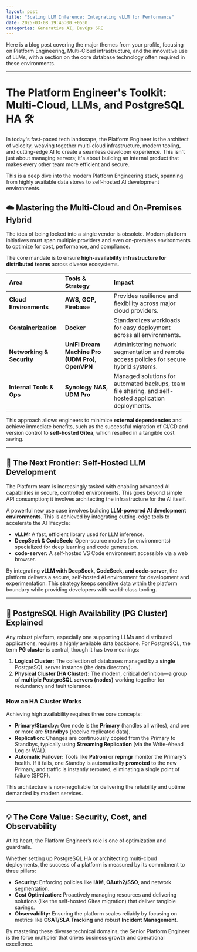 ```yaml
---
layout: post
title: "Scaling LLM Inference: Integrating vLLM for Performance"
date: 2025-03-08 19:45:00 +0530 
categories: Generative AI, DevOps SRE
---
```


Here is a blog post covering the major themes from your profile, focusing on Platform Engineering, Multi-Cloud infrastructure, and the innovative use of LLMs, with a section on the core database technology often required in these environments.

***

# The Platform Engineer's Toolkit: Multi-Cloud, LLMs, and PostgreSQL HA 🛠️

In today's fast-paced tech landscape, the Platform Engineer is the architect of velocity, weaving together multi-cloud infrastructure, modern tooling, and cutting-edge AI to create a seamless developer experience. This isn't just about managing servers; it's about building an internal product that makes every other team more efficient and secure.

This is a deep dive into the modern Platform Engineering stack, spanning from highly available data stores to self-hosted AI development environments.

## ☁️ Mastering the Multi-Cloud and On-Premises Hybrid

The idea of being locked into a single vendor is obsolete. Modern platform initiatives must span multiple providers and even on-premises environments to optimize for cost, performance, and compliance.

The core mandate is to ensure **high-availability infrastructure for distributed teams** across diverse ecosystems.

| Area | Tools & Strategy | Impact |
| :--- | :--- | :--- |
| **Cloud Environments** | **AWS, GCP, Firebase** | Provides resilience and flexibility across major cloud providers. |
| **Containerization** | **Docker** | Standardizes workloads for easy deployment across all environments. |
| **Networking & Security** | **UniFi Dream Machine Pro (UDM Pro), OpenVPN** | Administering network segmentation and remote access policies for secure hybrid systems. |
| **Internal Tools & Ops**| **Synology NAS, UDM Pro** | Managed solutions for automated backups, team file sharing, and self-hosted application deployments. |

This approach allows engineers to minimize **external dependencies** and achieve immediate benefits, such as the successful migration of CI/CD and version control to **self-hosted Gitea**, which resulted in a tangible cost saving.

***

## 🧠 The Next Frontier: Self-Hosted LLM Development

The Platform team is increasingly tasked with enabling advanced AI capabilities in secure, controlled environments. This goes beyond simple API consumption; it involves architecting the infrastructure for the AI itself.

A powerful new use case involves building **LLM-powered AI development environments**. This is achieved by integrating cutting-edge tools to accelerate the AI lifecycle:

* **vLLM:** A fast, efficient library used for LLM inference.
* **DeepSeek & CodeSeek:** Open-source models (or environments) specialized for deep learning and code generation.
* **code-server:** A self-hosted VS Code environment accessible via a web browser.

By integrating **vLLM with DeepSeek, CodeSeek, and code-server**, the platform delivers a secure, self-hosted AI environment for development and experimentation. This strategy keeps sensitive data within the platform boundary while providing developers with world-class tooling.

***

## 💾 PostgreSQL High Availability (PG Cluster) Explained

Any robust platform, especially one supporting LLMs and distributed applications, requires a highly available data backbone. For PostgreSQL, the term **PG cluster** is central, though it has two meanings:

1.  **Logical Cluster:** The collection of databases managed by a **single** PostgreSQL server instance (the data directory).
2.  **Physical Cluster (HA Cluster):** The modern, critical definition—a group of **multiple PostgreSQL servers (nodes)** working together for redundancy and fault tolerance.

### How an HA Cluster Works

Achieving high availability requires three core concepts:

* **Primary/Standby:** One node is the **Primary** (handles all writes), and one or more are **Standbys** (receive replicated data).
* **Replication:** Changes are continuously copied from the Primary to Standbys, typically using **Streaming Replication** (via the Write-Ahead Log or WAL).
* **Automatic Failover:** Tools like **Patroni** or **repmgr** monitor the Primary's health. If it fails, one Standby is automatically **promoted** to the new Primary, and traffic is instantly rerouted, eliminating a single point of failure (SPOF).

This architecture is non-negotiable for delivering the reliability and uptime demanded by modern services.

***

## 💡 The Core Value: Security, Cost, and Observability

At its heart, the Platform Engineer’s role is one of optimization and guardrails.

Whether setting up PostgreSQL HA or architecting multi-cloud deployments, the success of a platform is measured by its commitment to three pillars:

* **Security:** Enforcing policies like **IAM, OAuth2/SSO**, and network segmentation.
* **Cost Optimization:** Proactively managing resources and delivering solutions (like the self-hosted Gitea migration) that deliver tangible savings.
* **Observability:** Ensuring the platform scales reliably by focusing on metrics like **CSAT/SLA Tracking** and robust **Incident Management**.

By mastering these diverse technical domains, the Senior Platform Engineer is the force multiplier that drives business growth and operational excellence.

